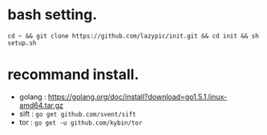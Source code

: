 
# bash setting.
```
cd ~ && git clone https://github.com/lazypic/init.git && cd init && sh setup.sh
```

# recommand install. 
- golang : https://golang.org/doc/install?download=go1.5.1.linux-amd64.tar.gz
- sift : ```go get github.com/svent/sift```
- tor : ```go get -u github.com/kybin/tor```
